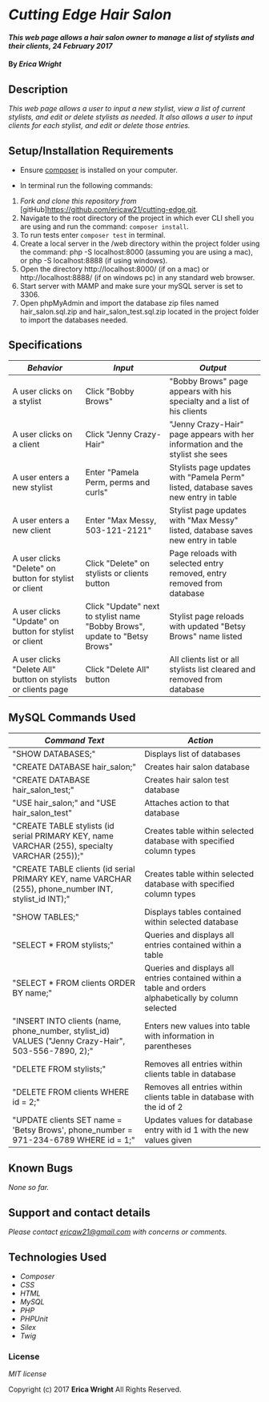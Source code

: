 # _Cutting Edge Hair Salon_

#### _This web page allows a hair salon owner to manage a list of stylists and their clients, 24 February 2017_

#### By _**Erica Wright**_

## Description

_This web page allows a user to input a new stylist, view a list of current stylists, and edit or delete stylists as needed. It also allows a user to input clients for each stylist, and edit or delete those entries._

## Setup/Installation Requirements

* Ensure [composer](https://getcomposer.org/) is installed on your computer.

* In terminal run the following commands:

1. _Fork and clone this repository from_ [gitHub]https://github.com/ericaw21/cutting-edge.git.
2. Navigate to the root directory of the project in which ever CLI shell you are using and run the command: `composer install`.
3. To run tests enter `composer test` in terminal.
4. Create a local server in the /web directory within the project folder using the command: php -S localhost:8000 (assuming you are using a mac), or php -S localhost:8888 (if using windows).
5. Open the directory http://localhost:8000/ (if on a mac) or http://localhost:8888/ (if on windows pc) in any standard web browser.
6. Start server with MAMP and make sure your mySQL server is set to 3306.
7. Open phpMyAdmin and import the database zip files named hair_salon.sql.zip and hair_salon_test.sql.zip located in the project folder to import the databases needed.

## Specifications

|    *Behavior*   |    *Input*    |     *Output*    |
|-----------------|---------------|-----------------|
|A user clicks on a stylist|Click "Bobby Brows"|"Bobby Brows" page appears with his specialty and a list of his clients|
|A user clicks on a client|Click "Jenny Crazy-Hair"|"Jenny Crazy-Hair" page appears with her information and the stylist she sees|
|A user enters a new stylist|Enter "Pamela Perm, perms and curls"|Stylists page updates with "Pamela Perm" listed, database saves new entry in table|
|A user enters a new client|Enter "Max Messy, 503-121-2121"|Stylist page updates with "Max Messy" listed, database saves new entry in table|
|A user clicks "Delete" on button for stylist or client|Click "Delete" on stylists or clients button|Page reloads with selected entry removed, entry removed from database|
|A user clicks "Update" on button for stylist or client| Click "Update" next to stylist name "Bobby Brows", update to "Betsy Brows"| Stylist page reloads with updated "Betsy Brows" name listed|
|A user clicks "Delete All" button on stylists or clients page| Click "Delete All" button|All clients list or all stylists list cleared and removed from database|

## MySQL Commands Used

| *Command Text* | *Action* |
|----------------|----------|
| "SHOW DATABASES;"| Displays list of databases|
| "CREATE DATABASE hair_salon;"|Creates hair salon database|
| "CREATE DATABASE hair_salon_test;"|Creates hair salon test database|
|"USE hair_salon;" and "USE hair_salon_test"|Attaches action to that database|
|"CREATE TABLE stylists (id serial PRIMARY KEY, name VARCHAR (255), specialty VARCHAR (255));"|Creates table within selected database with specified column types|
|"CREATE TABLE clients (id serial PRIMARY KEY, name VARCHAR (255), phone_number INT, stylist_id INT);"|Creates table within selected database with specified column types|
|"SHOW TABLES;"|Displays tables contained within selected database|
|"SELECT * FROM stylists;"|Queries and displays all entries contained within a table|
|"SELECT * FROM clients ORDER BY name;"|Queries and displays all entries contained within a table and orders alphabetically by column selected|
|"INSERT INTO clients (name, phone_number, stylist_id) VALUES ("Jenny Crazy-Hair", 503-556-7890, 2);"|Enters new values into table with information in parentheses|
|"DELETE FROM stylists;"|Removes all entries within clients table in database|
|"DELETE FROM clients WHERE id = 2;"|Removes all entries within clients table in database with the id of 2|
|"UPDATE clients SET name = 'Betsy Brows', phone_number = 971-234-6789 WHERE id = 1;"|Updates values for database entry with id 1 with the new values given|

## Known Bugs

_None so far._

## Support and contact details

_Please contact ericaw21@gmail.com with concerns or comments._

## Technologies Used

* _Composer_
* _CSS_
* _HTML_
* _MySQL_
* _PHP_
* _PHPUnit_
* _Silex_
* _Twig_

### License

*MIT license*

Copyright (c) 2017 **Erica Wright** All Rights Reserved.

